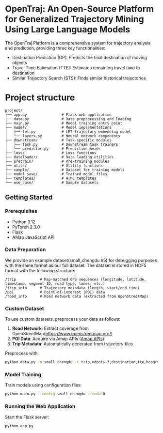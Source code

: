 
# OpenTraj: An Open-Source Platform for Generalized Trajectory Mining Using Large Language Models

The OpenTraj Platform is a comprehensive system for trajectory analysis and prediction, providing three key functionalities:
- Destination Prediction (DP): Predicts the final destination of moving objects
- Travel Time Estimation (TTE): Estimates remaining travel time to destination
- Similar Trajectory Search (STS): Finds similar historical trajectories

# Project structure
```
project/
├── app.py                # Flask web application
├── data.py               # Data preprocessing and loading
├── main.py               # Model training entry point
├── model/                # Model implementations
│   ├── let.py            # LET trajectory embedding model
│   └── layers.py         # Neural network components
├── downstream/           # Task-specific modules
│   ├── task.py           # Downstream task trainers
│   └── predictor.py      # Prediction heads
├── loss/                 # Loss functions
├── dataloader/           # Data loading utilities
├── pretrain/             # Pre-training modules
├── utils/                # Utility functions
├── sample/               # Dataset for training models
├── model_save/           # Trained model files
├── templates/            # HTML templates
└── use_case/             # Sample datasets
```

## Getting Started

### Prerequisites
- Python 3.12
- PyTorch 2.3.0
- Flask
- AMap JavaScript API

### Data Preparation
We provide an example dataset(small_chengdu.h5) for debugging purposes with the same format as our full dataset.    The dataset is stored in HDF5 format with the following structure:
```
/trip           # Map-matched GPS sequences (longitude, latitude, timestamp, segment ID, road type, lanes, etc.)
/trip_info      # Trajectory metadata (length, start/end time)
/poi            # Point-of-interest (POI) data
/road_info      # Road network data (extracted from OpenStreetMap)
```
### Custom Dataset
To use custom datasets, preprocess your data as follows:
1.    **Road Network**: Extract coverage from OpenStreetMap(https://www.openstreetmap.org/)
2.    **POI Data**: Acquire via Amap APIs ([Amap APIs](https://lbs.amap.com/))
3.    **Trip Metadata**: Automatically generated from trajectory files


Preprocess with:
```bash
python data.py -n small_chengdu -t trip,odpois-3,destination,tte,hopqrytgtpois-1000-3,hopqrytgt-1000,hopnegindex-1000-5000 -i 0,1,2
```

### Model Training
Train models using configuration files:
```bash
python main.py --config small_chengdu --cuda 0
```

### Running the Web Application
Start the Flask server:
```bash
python app.py
```
